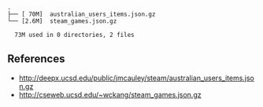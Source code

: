 
```
.
├── [ 70M]  australian_users_items.json.gz
└── [2.6M]  steam_games.json.gz

  73M used in 0 directories, 2 files
```

## References
- http://deepx.ucsd.edu/public/jmcauley/steam/australian_users_items.json.gz
- http://cseweb.ucsd.edu/~wckang/steam_games.json.gz